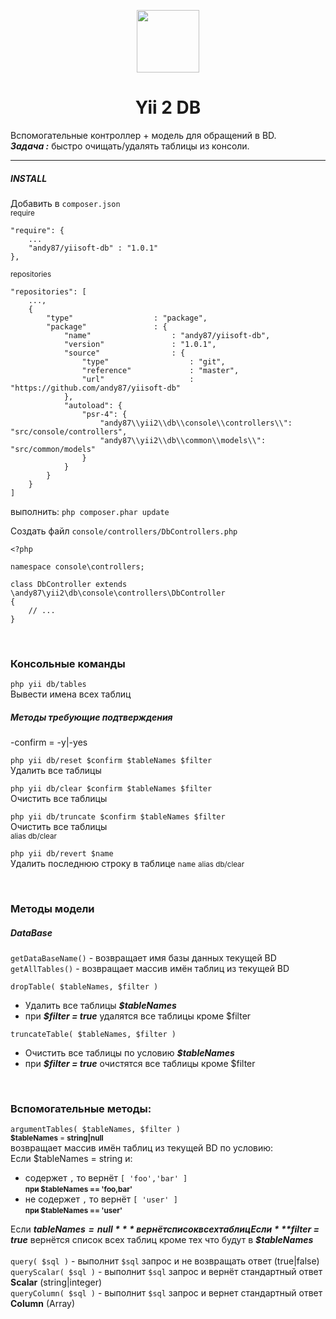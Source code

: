 <p align="center">
    <a href="https://github.com/yiisoft" target="_blank">
        <img src="https://avatars0.githubusercontent.com/u/993323" height="100px">
    </a>
    <h1 align="center">Yii 2 DB</h1>
</p>

Вспомогательные контроллер + модель для обращений в BD.   
***Задача :*** быстро очищать/удалять таблицы из консоли.
<hr>

##### INSTALL
Добавить в `composer.json`  
<small>require</small>  
```
"require": {
    ...
    "andy87/yiisoft-db" : "1.0.1"
},
```  
<small>repositories</small>  
```
"repositories": [
    ...,
    {
        "type"                  : "package",
        "package"               : {
            "name"                  : "andy87/yiisoft-db",
            "version"               : "1.0.1",
            "source"                : {
                "type"                  : "git",
                "reference"             : "master",
                "url"                   : "https://github.com/andy87/yiisoft-db"
            },
            "autoload": {
                "psr-4": {
                    "andy87\\yii2\\db\\console\\controllers\\": "src/console/controllers",
                    "andy87\\yii2\\db\\common\\models\\": "src/common/models"
                }
            }
        }
    }
]
```
выполнить: `php composer.phar update`

Создать файл `console/controllers/DbControllers.php`
```
<?php

namespace console\controllers;

class DbController extends \andy87\yii2\db\console\controllers\DbController
{
    // ...
}
```
  
<br>
  
### Консольные команды

 `php yii db/tables`  
Вывести имена всех таблиц

##### Методы требующие подтверждения
-confirm  = -y|-yes

 `php yii db/reset $confirm $tableNames $filter`  
Удалить все таблицы
  
  
 `php yii db/clear $confirm $tableNames $filter`  
Очистить все таблицы  
  
  
 `php yii db/truncate $confirm $tableNames $filter`  
Очистить все таблицы   
<small> alias db/clear </small>  

  
 `php yii db/revert $name`  
Удалить последнюю строку в таблице `name`
<small> alias db/clear </small>
  
<br>
  
### Методы модели  

##### DataBase  
 `getDataBaseName()` - возвращает имя базы данных текущей BD  
 `getAllTables()` - возвращает массив имён таблиц из текущей BD  

 `dropTable( $tableNames, $filter )`  
 - Удалить все таблицы ***$tableNames***  
 - при ***$filter = true*** удалятся все таблицы кроме $filter  

 `truncateTable( $tableNames, $filter )`  
 - Очистить все таблицы по условию ***$tableNames***  
 - при ***$filter = true*** очистятся все таблицы кроме $filter  
  
<br>
  
### Вспомогательные методы:  
 `argumentTables( $tableNames, $filter )`  
 <small>**$tableNames** = **string|null**</small>  
 возвращает массив имён таблиц из текущей BD по условию:  
    Если $tableNames = string и:    
- содержет `,` то вернёт `[ 'foo','bar' ]`  
<small>**при $tableNames == 'foo,bar'**</small> 
- не содержет `,` то  вернёт `[ 'user' ]`   
<small>**при $tableNames == 'user'**</small> 

Если ***$tableNames = null*** вернёт список всех таблиц  
Если ***$filter = true*** вернётся список всех таблиц кроме тех что будут в ***$tableNames***  
<br>
 `query( $sql )` - выполнит `$sql` запрос и не возвращать ответ (true|false)  
 `queryScalar( $sql )` - выполнит `$sql` запрос и вернёт стандартный ответ **Scalar**  (string|integer)  
 `queryColumn( $sql )` - выполнит `$sql` запрос и вернет стандартный ответ **Column**  (Array)  
